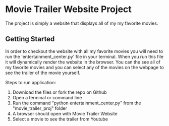 # Movie Trailer Website Project

The project is simply a website that displays all of my my favorite movies.

## Getting Started

In order to checkout the website with all my favorite movies you will need to run the 'entertainment_center.py' file in your terminal. When you run this file it will dynamically render the website in the browser. You can the see all of my favorite movies and you can select any of the movies on the webpage to see the trailer of the movie yourself.

Steps to run application:
1. Download the files or fork the repo on Github
2. Open a terminal or command line
3. Run the command "python entertainment_center.py" from the "movie_trailer_proj" folder
4. A browser should open with Movie Trailer Website
5. Select a movie to see the trailer from Youtube 

